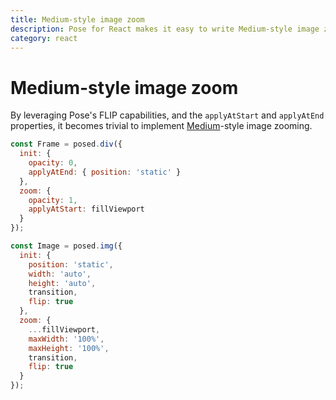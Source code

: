 ```yaml
---
title: Medium-style image zoom
description: Pose for React makes it easy to write Medium-style image zoom.
category: react
---
```


# Medium-style image zoom

By leveraging Pose's FLIP capabilities, and the `applyAtStart` and `applyAtEnd` properties, it becomes trivial to implement [Medium](https://medium.com)-style image zooming.

```javascript
const Frame = posed.div({
  init: {
    opacity: 0,
    applyAtEnd: { position: 'static' }
  },
  zoom: {
    opacity: 1,
    applyAtStart: fillViewport
  }
});

const Image = posed.img({
  init: {
    position: 'static',
    width: 'auto',
    height: 'auto',
    transition,
    flip: true
  },
  zoom: {
    ...fillViewport,
    maxWidth: '100%',
    maxHeight: '100%',
    transition,
    flip: true
  }
});
```

<CodeSandbox height="500" id="rrjx477w3n" />
